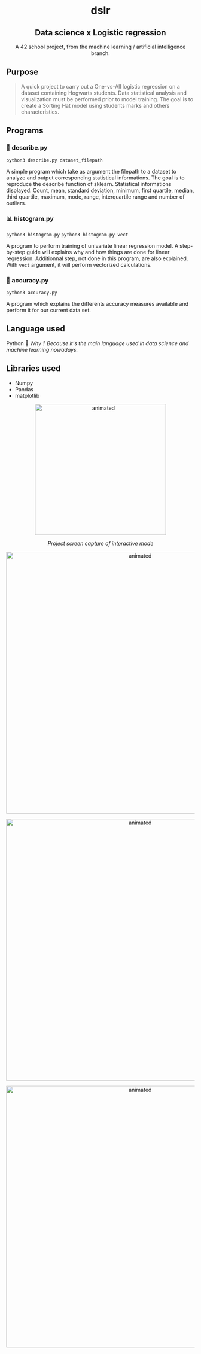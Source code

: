 <h1 align="center">dslr</h1>
<h2 align="center">Data science x Logistic regression</h2>

<p align='center'>
A 42 school project, from the machine learning / artificial intelligence branch.
 </p>

## Purpose
>A quick project to carry out a One-vs-All logistic regression on a dataset containing Hogwarts students.
>Data statistical analysis and visualization must be performed prior to model training.
>The goal is to create a Sorting Hat model using students marks and others characteristics.

## Programs

### 🧮 describe.py
```python3 describe.py dataset_filepath```

A simple program which take as argument the filepath to a dataset to analyze and output corresponding statistical informations.
The goal is to reproduce the describe function of sklearn.
Statistical informations displayed: Count, mean, standard deviation, minimum, first quartile, median, third quartile, maximum, mode, range, interquartile range and number of outliers.

### 📊 histogram.py
```python3 histogram.py```
```python3 histogram.py vect```

A program to perform training of univariate linear regression model.
A step-by-step guide will explains why and how things are done for linear regression. Additionnal step, not done in this program, are also explained.
With ```vect``` argument, it will perform vectorized calculations. 

### :100: accuracy.py
```python3 accuracy.py```

A program which explains the differents accuracy measures available and perform it for our current data set.



## Language used
Python :snake:
<i>
Why ? Because it's the main language used in data science and machine learning nowadays.
 </i>


## Libraries used
- Numpy
- Pandas
- matplotlib

 
<p align='center'>
 <img width= '350' align='center' src='https://user-images.githubusercontent.com/67599180/194900103-66c28466-2930-44a4-94c8-d0f003784cdd.gif' alt='animated'>
</p>

<p align='center'>
 <i align='center'>Project screen capture of interactive mode</i>
</p>

<p align='center'>
 <img width= '700' align='center' src='https://user-images.githubusercontent.com/67599180/194900426-d29fa66b-db50-44ab-8f6b-80a02d745a35.png' alt='animated'>
</p>

<p align='center'>
 <img width= '700' align='center' src='https://user-images.githubusercontent.com/67599180/194900432-d42f949e-4c10-4aec-882e-ffd65df64e54.png' alt='animated'>
</p>

<p align='center'>
 <img width= '700' align='center' src='https://user-images.githubusercontent.com/67599180/194900436-d0afbc0f-bdd8-42e8-933c-7a5409bf481d.png' alt='animated'>
</p>
